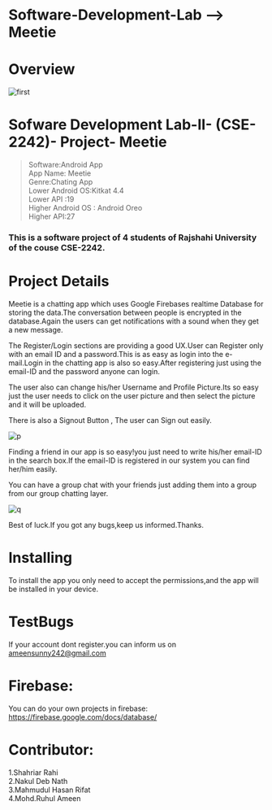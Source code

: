 # Software-Development-Lab --> Meetie

# Overview




![first](https://user-images.githubusercontent.com/28553170/36095262-aabeeaaa-101b-11e8-9845-64a78e13bd12.png)

# Sofware Development Lab-II- (CSE-2242)- Project- Meetie
  
   > Software:Android App <br />
   > App Name: Meetie <br />
   > Genre:Chating App <br /> 
   > Lower Android OS:Kitkat 4.4 <br /> 
   > Lower API :19 <br />
   >  Higher Android OS : Android Oreo <br />
   > Higher API:27  <br />

### This is a software project of 4 students of Rajshahi University of  the couse CSE-2242.


# Project Details



Meetie  is a chatting app which uses  Google Firebases realtime Database for storing the data.The conversation between people is encrypted in the database.Again the users can get notifications with a sound when they get a new message. 

The Register/Login sections are providing a good UX.User can Register only with an email ID and a password.This is  as easy as login into the e-mail.Login in the chatting app is also so easy.After registering just using the email-ID and the password anyone can login.

The user also can change his/her Username and Profile Picture.Its so easy just the user needs to click  on the  user picture and then select the picture and it will be uploaded.

There is also a Signout Button , The user can Sign out easily.

![p](https://user-images.githubusercontent.com/28553170/36095734-9cf51cbc-101d-11e8-8ea5-b6fb806cfa60.jpg)



Finding a friend in our app is so easy!you just need to  write his/her email-ID in the search box.If the email-ID is registered in our system you can find her/him easily.

You can have a group chat with your friends just adding them into a group from our group chatting layer.

![q](https://user-images.githubusercontent.com/28553170/36095771-cbba5ca6-101d-11e8-992a-1f9bf32764d9.jpg)


Best of luck.If you got any bugs,keep us informed.Thanks.


# Installing
 To install the app you only need to accept the permissions,and the app will be installed in your device.

# TestBugs

If your account dont register.you can  inform  us on ameensunny242@gmail.com

# Firebase:

 You can do your own projects in firebase: https://firebase.google.com/docs/database/


# Contributor:

1.Shahriar Rahi <br />
2.Nakul Deb Nath <br /> 
3.Mahmudul Hasan Rifat <br />
4.Mohd.Ruhul Ameen <br /> 





